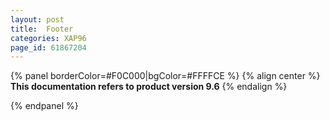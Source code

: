 ```yaml
---
layout: post
title:  Footer
categories: XAP96
page_id: 61867204
---
```


{% panel borderColor=#F0C000|bgColor=#FFFFCE %}
{% align center %}
**This documentation refers to product version 9.6** 
{% endalign %}

{% endpanel %}

